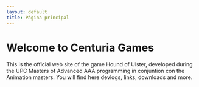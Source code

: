 ```yaml
---
layout: default
title: Página principal
---
```


# Welcome to Centuria Games

This is the official web site of the game Hound of Ulster, developed during the UPC Masters of Advanced AAA programming in conjuntion con the Animation masters.  You will find here devlogs, links, downloads and more. 
